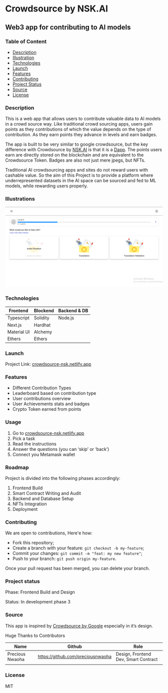 # Crowdsource by NSK.AI

## Web3 app for contributing to AI models

### Table of Content

- [Description](#description)
- [Illustration](#illustration)
- [Technologies](#technologies)
- [Launch](#launch)
- [Features](#features)
- [Contributing](#contributing)
- [Project Status](#project-status)
- [Source](#source)
- [License](#license)

### **Description**

This is a web app that allows users to contribute valuable data to AI models in a crowd source way. Like traditional crowd sourcing apps, users gain points as they contributions of which the value depends on the type of contribution. As they earn points they advance in levels and earn badges.

The app is built to be very similar to google crowdsource, but the key difference with Crowdsource by [NSK.AI](http://NSK.AI) is that it is a [Dapp](http://dapp.ai). The points users earn are directly stored on the blockchain and are equivalent to the Crowdsource Token. Badges are also not just mere jpegs, but NFTs.

Traditional AI crowdsourcing apps and sites do not reward users with cashable value. So the aim of this Project is to provide a platform where underrepresented datasets in the AI space can be sourced and fed to ML models, while rewarding users properly. 

### Illustrations

![Homepage](./images/crowdsource-1.png)

### **Technologies**

| Frontend | Blockend | Backend & DB |
| --- | --- | --- |
| Typescript | Solidity | Node.js |
| Next.js | Hardhat |  |
| Material UI | Alchemy |  |
| Ethers | Ethers |  |

### Launch

Project Link: [crowdsource-nsk.netlify.app](https://crowdsource-nsk.netlify.app) 

### Features

- Different Contribution Types
- Leaderboard based on contribution type
- User contributions overview
- User Achievements stats and badges
- Crypto Token earned from points

### ****Usage****

1. Go to [crowdsource-nsk.netlify.app](http://crowdsource-nsk.netlify.app) 
2. Pick a task
3. Read the instructions
4. Answer the questions (you can ‘skip’ or ‘back’)
5. Connect you Metamask wallet

### **Roadmap**

Project is divided into the following phases accordingly:

1. Frontend Build
2. Smart Contract Writing and Audit
3. Backend and Database Setup
4. NFTs Integration
5. Deployment

### **Contributing**

We are open to contributions, Here'e how:
- Fork this repository;
- Create a branch with your feature: `git checkout -b my-feature`;
- Commit your changes: `git commit -m "feat: my new feature"`;
- Push to your branch: `git push origin my-feature`.

Once your pull request has been merged, you can delete your branch.

### **Project status**

Phase: Frontend Build and Design

Status: In development phase 3

### **Source**

This app is inspired by [Crowdsource by Google](https://crowdsource.goolgle.com) especially in it’s design.

Huge Thanks to Contributors

| Name | Github | Role |
| --- | --- | --- |
| Precious Nwaoha | https://github.com/preciousnwaoha  | Design, Frontend Dev, Smart Contract |
|  |  |  |

### **License**

MIT
